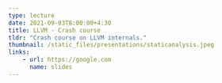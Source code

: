 ```yaml
---
type: lecture
date: 2021-09-03T8:00:00+4:30
title: LLVM - Crash course
tldr: "Crash course on LLVM internals."
thumbnail: /static_files/presentations/staticanalysis.jpeg
links:
    - url: https://google.com
      name: slides
---
```

